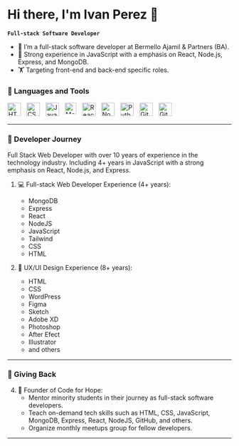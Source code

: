 # Hi there, I'm Ivan Perez 👋 

**`Full-stack Software Developer`**

- 🚢 I’m a full-stack software developer at Bermello Ajamil & Partners (BA).
- 🌱 Strong experience in JavaScript with a emphasis on React, Node.js, Express, and MongoDB.
- 🏋️ Targeting front-end and back-end specific roles.

### 🧰 Languages and Tools

<img align="left" alt="HTML" width="30px" style="padding-right:10px;" src="https://cdn.jsdelivr.net/gh/devicons/devicon/icons/html5/html5-plain.svg" />
<img align="left" alt="CSS" width="30px" style="padding-right:10px;" src="https://cdn.jsdelivr.net/gh/devicons/devicon/icons/css3/css3-plain.svg" />
<img align="left" alt="JavaScript" width="30px" style="padding-right:10px;" src="https://cdn.jsdelivr.net/gh/devicons/devicon/icons/javascript/javascript-plain.svg" />
<img align="left" alt="MongoDB" width="26px" src="https://cdn.jsdelivr.net/gh/devicons/devicon/icons/mongodb/mongodb-original.svg" style="padding-right:10px;" />
<img align="left" alt="React" width="30px" style="padding-right:10px;" src="https://cdn.jsdelivr.net/gh/devicons/devicon/icons/react/react-original.svg" />
<img align="left" alt="NodeJS" width="30px" style="padding-right:10px;" src="https://cdn.jsdelivr.net/gh/devicons/devicon/icons/nodejs/nodejs-original.svg" />
<img align="left" alt="Python" width="30px" style="padding-right:10px;" src="https://cdn.jsdelivr.net/gh/devicons/devicon/icons/python/python-plain.svg" />
<img align="left" alt="Git" width="30px" style="padding-right:10px;" src="https://cdn.jsdelivr.net/gh/devicons/devicon/icons/git/git-original.svg" />
<img align="left" alt="GitHub" width="30px" style="padding-right:10px;" src="https://user-images.githubusercontent.com/3369400/139447912-e0f43f33-6d9f-45f8-be46-2df5bbc91289.png"  />
<br />
<br />

---
### 🏅 Developer Journey

Full Stack Web Developer with over 10 years of experience in the technology
industry. Including 4+ years in JavaScript with a strong emphasis on React,
Node.js, and Express.

1. 💻 Full-stack Web Developer Experience (4+ years):
   - MongoDB
   - Express
   - React
   - NodeJS
   - JavaScript
   - Tailwind
   - CSS
   - HTML

2. 🚀 UX/UI Design Experience (8+ years):
   - HTML
   - CSS
   - WordPress
   - Figma
   - Sketch
   - Adobe XD
   - Photoshop
   - After Efect
   - Illustrator
   - and others

---

### 🌱 Giving Back

<!-- LATEST-PROJECT-LIST:START -->
4. 🌱 Founder of Code for Hope:
   - Mentor minority students in their journey as full-stack software developers.
   - Teach on-demand tech skills such as HTML, CSS, JavaScript, MongoDB, Express, React, NodeJS, GitHub, and others.
   - Organize monthly meetups group for fellow developers.
<!-- LATEST-PROJECT-LIST:END -->
---

</details>
